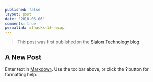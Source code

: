 ```yaml
---
published: false
layout: post
date: '2018-06-06'
comments: true
permalink: sfhackx-18-recap
---
```


> This post was first published on the <a href="https://medium.com/@mrwel8/how-to-organize-a-salesforce-hackathon-c7713410e75f" target="_blank">Slalom Technology blog</a>.

## A New Post

Enter text in [Markdown](http://daringfireball.net/projects/markdown/). Use the toolbar above, or click the **?** button for formatting help.
